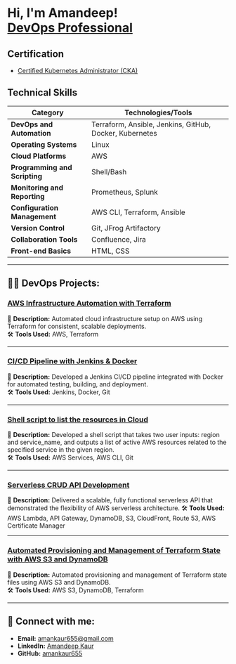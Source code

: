 <h1>Hi, I'm Amandeep! <br/><a href="https://www.linkedin.com/in/amankaur5/">DevOps Professional</a></h1>

## **Certification**
- [Certified Kubernetes Administrator (CKA)](https://ti-user-certificates.s3.amazonaws.com/e0df7fbf-a057-42af-8a1f-590912be5460/c9231844-261f-4c00-9edb-706aec5c9aeb-amandeep-kaur-4fb4f38b-efcd-40a5-a3e2-e3bb0c9e6c64-certificate.pdf)

## **Technical Skills**

| **Category**              | **Technologies/Tools**                                    |
|---------------------------|----------------------------------------------------------|
| **DevOps and Automation** | Terraform, Ansible, Jenkins, GitHub, Docker, Kubernetes   |
| **Operating Systems**     | Linux                                                    |
| **Cloud Platforms**       | AWS                                                      |
| **Programming and Scripting** | Shell/Bash                                           |
| **Monitoring and Reporting** | Prometheus, Splunk                                    |
| **Configuration Management** | AWS CLI, Terraform, Ansible                           |
| **Version Control**       | Git, JFrog Artifactory                                   |
| **Collaboration Tools**   | Confluence, Jira                                        |
| **Front-end Basics**      | HTML, CSS                                               |

---


<h2>👨‍💻 DevOps Projects:</h2>

### [AWS Infrastructure Automation with Terraform](https://github.com/amankaur655/AWS-with-terraform.git)
📌 **Description:** Automated cloud infrastructure setup on AWS using Terraform for consistent, scalable deployments.  
🛠️ **Tools Used:** AWS, Terraform  

---

### [CI/CD Pipeline with Jenkins & Docker](https://github.com/amankaur655/geoapp.git)
📌 **Description:** Developed a Jenkins CI/CD pipeline integrated with Docker for automated testing, building, and deployment.  
🛠️ **Tools Used:** Jenkins, Docker, Git 

---

### [Shell script to list the resources in Cloud](https://github.com/amankaur655/AWS-shell-scripting-.git)
📌 **Description:** Developed a shell script that takes two user inputs: region and service_name, and outputs a list of active AWS resources related to the specified service in the given region.  
🛠️ **Tools Used:** AWS Services, AWS CLI, Git 


---

### [Serverless CRUD API Development](https://github.com/amankaur655/serverless-API.git)
📌 **Description:**  Delivered a scalable, fully functional serverless API that demonstrated the flexibility of AWS serverless architecture.
🛠️ **Tools Used:** AWS Lambda, API Gateway, DynamoDB, S3, CloudFront, Route 53, AWS Certificate Manager

---

### [Automated Provisioning and Management of Terraform State with AWS S3 and DynamoDB](https://github.com/amankaur655/S3-terraform.git)
📌 **Description:**  Automated provisioning and management of Terraform state files using AWS S3 and DynamoDB.  
🛠️ **Tools Used:** AWS S3, DynamoDB, Terraform


---


<h2> 🤳 Connect with me:</h2>

- **Email:** [amankaur655@gmail.com](mailto:amankaur655@gmail.com)
- **LinkedIn:** [Amandeep Kaur](https://www.linkedin.com/in/amankaur5189)
- **GitHub:** [amankaur655](https://github.com/amankaur655)
